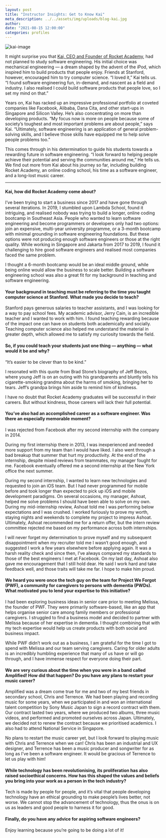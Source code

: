 ```yaml
---
layout: post
title: "Instructor Insights: Get to Know Kai"
meta_description: ../../assets/img/uploads/blog-kai.jpg
author:
date: "2021-08-15 12:00:00"
categories: profiles
---
```


![kai-image](../../assets/img/uploads/blog-kai.jpg)

It might surprise you that [Kai, CEO and Founder of Rocket Academy](https://www.linkedin.com/in/kaiyuanneo/), had not planned to study software engineering. His initial choice was mechanical engineering — a dream shaped by the advent of the iPod, which inspired him to build products that people enjoy. Friends at Stanford, however, encouraged him to try computer science. “I loved it,” Kai tells us. “I found software engineering fun, in-demand, and nascent as a field and industry. I also realised I could build software products that people love, so I set my mind on that.”

Years on, Kai has racked up an impressive professional portfolio at coveted companies like Facebook, Alibaba, Dana Cita, and other start-ups in Singapore and Silicon Valley. He’s also concentrating on more than developing products. “My focus now is more on people because some of society’s toughest and most important problems are about people,” says Kai. “Ultimately, software engineering is an application of general problem-solving skills, and I believe those skills have equipped me to help solve people problems too.”

This comes through in his determination to guide his students towards a rewarding future in software engineering. “I look forward to helping people achieve their potential and serving the communities around me,” He tells us. We find out more from Kai about his journey so far, including building Rocket Academy, an online coding school, his time as a software engineer, and a long-lost music career.

---

#### Kai, how did Rocket Academy come about?

I’ve been trying to start a business since 2017 and have gone through several iterations. In 2019, I stumbled upon Lambda School, found it intriguing, and realised nobody was trying to build a longer, online coding bootcamp in Southeast Asia. People who wanted to learn software engineering and become programmers or developers only had two options: join an expensive, multi-year university programme, or a 3-month bootcamp with minimal grounding in software engineering foundations. But these options were not producing enough software engineers or those at the right quality. While working in Singapore and Jakarta from 2017 to 2019, I found it challenging to hire good software engineers and realised most companies faced the same problem.

I thought a 6-month bootcamp would be an ideal middle ground, while being online would allow the business to scale better. Building a software engineering school was also a great fit for my background in teaching and software engineering.

#### Your background in teaching must be referring to the time you taught computer science at Stanford. What made you decide to teach?

Stanford pays generous salaries to teacher assistants, and I was looking for a way to pay school fees. My academic advisor, Jerry Cain, is an incredible teacher and I wanted to work with him. I found teaching rewarding because of the impact one can have on students both academically and socially. Teaching computer science also helped me understand the material in greater depth, which allowed me to satisfy my curiosity towards the field.

#### So, if you could teach your students just one thing — anything — what would it be and why?

“It’s easier to be clever than to be kind.”

I resonated with this quote from Brad Stone’s biography of Jeff Bezos, where young Jeff is on an outing with his grandparents and bluntly tells his cigarette-smoking grandma about the harms of smoking, bringing her to tears. Jeff’s grandpa brings him aside to remind him of kindness.

I have no doubt that Rocket Academy graduates will be successful in their careers. But without kindness, those careers will lack their full potential.

#### You’ve also had an accomplished career as a software engineer. Was there an especially memorable moment?

I was rejected from Facebook after my second internship with the company in 2014.

During my first internship there in 2013, I was inexperienced and needed more support from my team than I would have liked. I also went through a bad breakup that summer that hurt my productivity. At the end of the internship, despite mixed reviews from teammates, my manager fought for me. Facebook eventually offered me a second internship at the New York office the next summer.

During my second internship, I wanted to learn new technologies and requested to join an iOS team. But I had never programmed for mobile before and took longer than expected to pick up iOS and mobile development paradigms. On several occasions, my manager, Ashoat, helped me solve problems I should have been able to solve on my own. During my mid-internship review, Ashoat told me I was performing below expectations and I was crushed. I worked furiously to prove my worth, staying nights and weekends to complete my project to impress Ashoat. Ultimately, Ashoat recommended me for a return offer, but the intern review committee rejected me based on my performance across both internships.

I will never forget my determination to prove myself and my subsequent disappointment when my recruiter told me I wasn’t good enough, and suggested I work a few years elsewhere before applying again. It was a harsh reality check and since then, I’ve always compared my standards to those of the best engineers I met at Facebook. On my last day, Ashoat also gave me encouragement that I still hold dear. He said I work hard and take feedback well, and those traits will take me far. I hope to make him proud.

#### We heard you were once the tech guy on the team for Project We Forgot (PWF), a community for caregivers to persons with dementia (PWDs). What motivated you to lend your expertise to this initiative?

I had been exploring business ideas in senior care prior to meeting Melissa, the founder of PWF. They were primarily software-based, like an app that helps organise senior care among family members or professional caregivers. I struggled to find a business model and decided to partner with Melissa because of her expertise in dementia. I thought combining that with my tech expertise would help us create products with both social and business impact.

While PWF didn’t work out as a business, I am grateful for the time I got to spend with Melissa and our team serving caregivers. Caring for older adults is an incredibly humbling experience that many of us have or will go through, and I have immense respect for everyone doing their part.

#### We are very curious about the time when you were in a band called Amplified! How did that happen? Do you have any plans to restart your music career?

Amplified was a dream come true for me and two of my best friends in secondary school, Chris and Terrence. We had been playing and recording music for some years, when we participated in and won an international talent competition by Sony Music Japan to sign a record contract with them. Our contract lasted two years, where we produced two albums, three music videos, and performed and promoted ourselves across Japan. Ultimately, we decided not to renew the contract because we prioritised academics. I also had to attend National Service in Singapore.

No plans to restart the music career yet, but I look forward to playing music with Chris and Terrence when we can! Chris has been an industrial and UX designer, and Terrence has been a music producer and songwriter for as long as I’ve been a software engineer. It would be gracious of Terrence to let us play with him!

#### While technology has been revolutionising, its proliferation has also raised socioethical concerns. How has this shaped the values and beliefs you bring into your work as a person in the tech industry?

Tech is made by people for people, and it’s vital that people developing technology have an ethical grounding to make people’s lives better, not worse. We cannot stop the advancement of technology, thus the onus is on us as leaders and good people to harness it for good.

#### Finally, do you have any advice for aspiring software engineers?

Enjoy learning because you’re going to be doing a lot of it!
